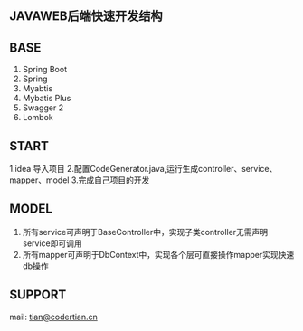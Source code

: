 ## JAVAWEB后端快速开发结构
## BASE
1. Spring Boot
2. Spring
3. Myabtis
4. Mybatis Plus
4. Swagger 2
5. Lombok
## START
1.idea 导入项目
2.配置CodeGenerator.java,运行生成controller、service、mapper、model
3.完成自己项目的开发
## MODEL
1. 所有service可声明于BaseController中，实现子类controller无需声明service即可调用
2. 所有mapper可声明于DbContext中，实现各个层可直接操作mapper实现快速db操作

## SUPPORT
mail: tian@codertian.cn
